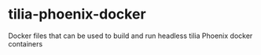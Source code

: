 # tilia-phoenix-docker
Docker files that can be used to build and run headless tilia Phoenix docker containers
